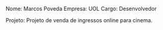 Nome: Marcos Poveda
Empresa: UOL
Cargo: Desenvolvedor

Projeto: Projeto de venda de ingressos online para cinema.
